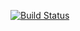 [![Build Status](http://162.243.137.213/buildStatus/icon?job=cs-degree-advisor-master)](http://162.243.137.213/job/cs-degree-advisor-master/)
